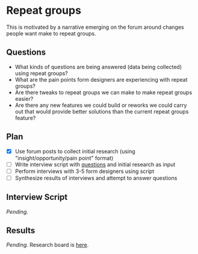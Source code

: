 # Repeat groups

This is motivated by a narrative emerging on the forum around changes people want make to repeat groups.

## Questions

* What kinds of questions are being answered (data being collected) using repeat groups?
* What are the pain points form designers are experiencing with repeat groups?
* Are there tweaks to repeat groups we can make to make repeat groups easier?
* Are there any new features we could build or reworks we could carry out that would provide better solutions than the current repeat groups feature?

## Plan

- [x] Use forum posts to collect initial research (using "insight/opportunity/pain point" format)
- [ ] Write interview script with [questions](#questions) and initial research as input
- [ ] Perform interviews with 3-5 form designers using script
- [ ] Synthesize results of interviews and attempt to answer questions

## Interview Script

*Pending.*

## Results

*Pending.* Research board is [here](https://miro.com/app/board/o9J_kw4mjM8=/).
